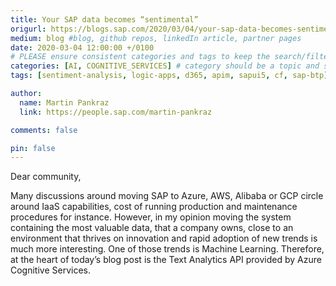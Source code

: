```yaml
---
title: Your SAP data becomes “sentimental”
origurl: https://blogs.sap.com/2020/03/04/your-sap-data-becomes-sentimental/
medium: blog #blog, github repos, linkedIn article, partner pages
date: 2020-03-04 12:00:00 +/0100
# PLEASE ensure consistent categories and tags to keep the search/filtering meaningful!
categories: [AI, COGNITIVE_SERVICES] # category should be a topic and sub-category primary product
tags: [sentiment-analysis, logic-apps, d365, apim, sapui5, cf, sap-btp]     # TAG names should always be lowercase

author:
  name: Martin Pankraz
  link: https://people.sap.com/martin-pankraz

comments: false

pin: false
---
```


Dear community,

Many discussions around moving SAP to Azure, AWS, Alibaba or GCP circle around IaaS capabilities, cost of running production and maintenance procedures for instance. However, in my opinion moving the system containing the most valuable data, that a company owns, close to an environment that thrives on innovation and rapid adoption of new trends is much more interesting. One of those trends is Machine Learning. Therefore, at the heart of today’s blog post is the Text Analytics API provided by Azure Cognitive Services.
